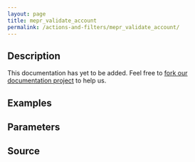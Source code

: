 ```yaml
---
layout: page
title: mepr_validate_account
permalink: /actions-and-filters/mepr_validate_account/
---
```


## Description

This documentation has yet to be added. Feel free to [fork our documentation project](https://github.com/caseproof/memberpress-docs) to help us.

## Examples


## Parameters


## Source

